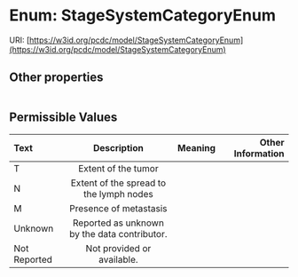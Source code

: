 
# Enum: StageSystemCategoryEnum




URI: [https://w3id.org/pcdc/model/StageSystemCategoryEnum](https://w3id.org/pcdc/model/StageSystemCategoryEnum)


## Other properties

|  |  |  |
| --- | --- | --- |

## Permissible Values

| Text | Description | Meaning | Other Information |
| :--- | :---: | :---: | ---: |
| T | Extent of the tumor |  |  |
| N | Extent of the spread to the lymph nodes |  |  |
| M | Presence of metastasis |  |  |
| Unknown | Reported as unknown by the data contributor. |  |  |
| Not Reported | Not provided or available. |  |  |

